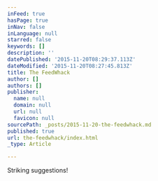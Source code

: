 ```yaml
---
inFeed: true
hasPage: true
inNav: false
inLanguage: null
starred: false
keywords: []
description: ''
datePublished: '2015-11-20T08:29:37.113Z'
dateModified: '2015-11-20T08:27:45.813Z'
title: The FeedWhack
author: []
authors: []
publisher:
  name: null
  domain: null
  url: null
  favicon: null
sourcePath: _posts/2015-11-20-the-feedwhack.md
published: true
url: the-feedwhack/index.html
_type: Article

---
```

Striking suggestions!